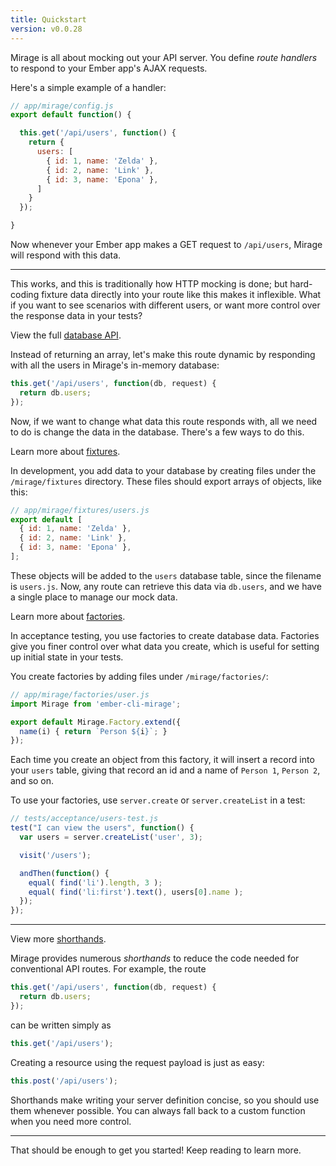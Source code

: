 ```yaml
---
title: Quickstart
version: v0.0.28
---
```


Mirage is all about mocking out your API server. You define *route handlers* to respond to your Ember app's AJAX requests.

Here's a simple example of a handler:

```js
// app/mirage/config.js
export default function() {

  this.get('/api/users', function() {
    return {
      users: [
        { id: 1, name: 'Zelda' },
        { id: 2, name: 'Link' },
        { id: 3, name: 'Epona' },
      ]
    }
  });

}
```

Now whenever your Ember app makes a GET request to `/api/users`, Mirage will respond with this data.

---

This works, and this is traditionally how HTTP mocking is done; but hard-coding fixture data directly into your route like this makes it inflexible. What if you want to see scenarios with different users, or want more control over the response data in your tests?

<aside class='Docs-page__aside'>
  <p>View the full <a href="../database">database API</a>.</p>
</aside>

Instead of returning an array, let's make this route dynamic by responding with all the users in Mirage's in-memory database:

```js
this.get('/api/users', function(db, request) {
  return db.users;
});
```

Now, if we want to change what data this route responds with, all we need to do is change the data in the database. There's a few ways to do this.

<aside class='Docs-page__aside'>
  <p>Learn more about <a href="../seeding-your-database">fixtures</a>.</p>
</aside>

In development, you add data to your database by creating files under the `/mirage/fixtures` directory. These files should export arrays of objects, like this:

```js
// app/mirage/fixtures/users.js
export default [
  { id: 1, name: 'Zelda' },
  { id: 2, name: 'Link' },
  { id: 3, name: 'Epona' },
];
```

These objects will be added to the `users` database table, since the filename is `users.js`. Now, any route can retrieve this data via `db.users`, and we have a single place to manage our mock data.

<aside class='Docs-page__aside'>
  <p>Learn more about <a href="../seeding-your-database">factories</a>.</p>
</aside>

In acceptance testing, you use factories to create database data. Factories give you finer control over what data you create, which is useful for setting up initial state in your tests.

You create factories by adding files under `/mirage/factories/`:

```js
// app/mirage/factories/user.js
import Mirage from 'ember-cli-mirage';

export default Mirage.Factory.extend({
  name(i) { return `Person ${i}`; }
});
```

Each time you create an object from this factory, it will insert a record into your `users` table, giving that record an id and a name of `Person 1`, `Person 2`, and so on.

To use your factories, use `server.create` or `server.createList` in a test:

```js
// tests/acceptance/users-test.js
test("I can view the users", function() {
  var users = server.createList('user', 3);

  visit('/users');

  andThen(function() {
    equal( find('li').length, 3 );
    equal( find('li:first').text(), users[0].name );
  });
});
```

---

<aside class='Docs-page__aside'>
  <p>View more <a href="#">shorthands</a>.</p>
</aside>

Mirage provides numerous *shorthands* to reduce the code needed for conventional API routes. For example, the route

```js
this.get('/api/users', function(db, request) {
  return db.users;
});
```

can be written simply as

```js
this.get('/api/users');
```

Creating a resource using the request payload is just as easy:

```js
this.post('/api/users');
```

Shorthands make writing your server definition concise, so you should use them whenever possible. You can always fall back to a custom function when you need more control.

---

That should be enough to get you started! Keep reading to learn more.
